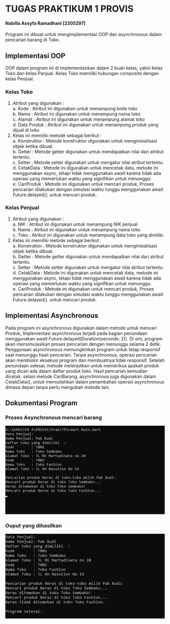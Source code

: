 # TUGAS PRAKTIKUM 1 PROVIS
#### Nabilla Assyfa Ramadhani [2205297]

Program ini dibuat untuk mengimplementasi OOP dan asynchronous dalam pencarian barang di Toko.

## Implementasi OOP
OOP dalam program ini di implementasikan dalam 2 buah kelas, yakni kelas Toko dan kelas Penjual. Kelas
Toko memiliki hubungan composite dengan kelas Penjual. <br>
### Kelas Toko
1. Atribut yang digunakan :<br>
   a. Kode : Atribut ini digunakan untuk menampung kode toko<br>
   b. Nama : Atribut ini digunakan untuk menampung nama toko<br>
   c. Alamat : Atribut ini digunakan untuk menampung alamat toko<br>
   d. Data Produk : Atribut ini digunakan untuk menampung produk yang dijual di toko<br>
2. Kelas ini memiliki metode sebagai berikut :<br>
   a. Konstruktor  : Metode konstruktor digunakan untuk menginisialisasi objek ketika dibuat. <br>
   b. Getter       : Metode getter digunakan untuk mendapatkan nilai dari atribut tertentu. <br>
   c. Setter       : Metode setter digunakan untuk mengatur nilai atribut tertentu. <br>
   d. CetakData    : Metode ini digunakan untuk mencetak data, metode ini menggunakan async, tetapi tidak menggunakan await karena tidak ada operasi yang memerlukan waktu yang signifikan untuk menunggu.<br>
   e. CariProduk   : Metode ini digunakan untuk mencari produk, Proses pencarian dilakukan dengan simulasi waktu tunggu menggunakan await Future.delayed(). untuk mencari produk.<br>

### Kelas Penjual
1. Atribut yang digunakan :<br>
   a. NIK : Atribut ini digunakan untuk menampung NIK penjual<br>
   b. Nama : Atribut ini digunakan untuk menampung nama toko<br>
   c. Toko : Atribut ini digunakan untuk menampung data toko yang dimiliki.<br>
2. Kelas ini memiliki metode sebagai berikut :<br>
   a. Konstruktor  : Metode konstruktor digunakan untuk menginisialisasi objek ketika dibuat. <br>
   b. Getter       : Metode getter digunakan untuk mendapatkan nilai dari atribut tertentu. <br>
   c. Setter       : Metode setter digunakan untuk mengatur nilai atribut tertentu. <br>
   d. CetakData    : Metode ini digunakan untuk mencetak data, metode ini menggunakan async, tetapi tidak menggunakan await karena tidak ada operasi yang memerlukan waktu yang signifikan untuk menunggu.<br>
   e. CariProduk   : Metode ini digunakan untuk mencari produk, Proses pencarian dilakukan dengan simulasi waktu tunggu menggunakan await Future.delayed(). untuk mencari produk.<br>

## Implementasi Asynchronous
Pada program ini asynchronous digunakan dalam
metode untuk mencari Produk, Implementasi asynchronous terjadi pada bagian penundaan menggunakan await Future.delayed(Duration(seconds: 2)). Di sini, program akan mensimulasikan proses pencarian dengan menunggu selama 2 detik.
Penggunaan asynchronous memungkinkan program untuk tetap responsif saat menunggu hasil pencarian. Tanpa asynchronous, operasi pencarian akan memblokir eksekusi program dan membuatnya tidak responsif.
Setelah penundaan selesai, metode melanjutkan untuk memeriksa apakah produk yang dicari ada dalam daftar produk toko. Hasil pencarian kemudian dicetak.
selain metode CariBarang, asynchronous juga digunakan dalam CetakData(), untuk memudahkan dalam penambahan operasi asynchronous dimasa depan
tanpa perlu mengubah metode lain.<br>

## Dokumentasi Program
### Proses Asynchronous mencari barang
![alt text](https://github.com/nabillassyfa/TP1-PROVIS/blob/main/Screenshot/Asynchronous%20mencari%20data.png)
### Ouput yang dihasilkan
![alt text](https://github.com/nabillassyfa/TP1-PROVIS/blob/main/Screenshot/Output.png)
